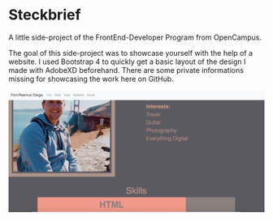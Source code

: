 # Steckbrief
A little side-project of the FrontEnd-Developer Program from OpenCampus.

The goal of this side-project was to showcase yourself with the help of a website. I used Bootstrap 4 to quickly get a basic layout of the design I made with AdobeXD beforehand. There are some private informations missing for showcasing the work here on GitHub.

![Screenshot from Website](images/Screenshot.png)
